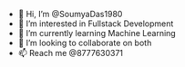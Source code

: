 - 👋 Hi, I’m @SoumyaDas1980
- 👀 I’m interested in Fullstack Development
- 🌱 I’m currently learning Machine Learning
- 💞️ I’m looking to collaborate on both
- 📫 Reach me @8777630371

<!---
SoumyaDas1980/SoumyaDas1980 is a ✨ special ✨ repository because its `README.md` (this file) appears on your GitHub profile.
You can click the Preview link to take a look at your changes.
--->
